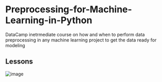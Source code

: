 # Preprocessing-for-Machine-Learning-in-Python
DataCamp inetrmediate course on how and when to perform data preprocessing in any machine learning project to get the data ready for modeling

## Lessons
![image](https://github.com/sondosaabed/Preprocessing-for-Machine-Learning-in-Python/assets/65151701/756aecb9-622b-4ac7-b87c-14aaf13c480f)
